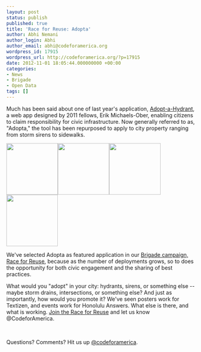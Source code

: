 ```yaml
---
layout: post
status: publish
published: true
title: 'Race for Reuse: Adopta'
author: Abhi Nemani
author_login: Abhi
author_email: abhi@codeforamerica.org
wordpress_id: 17915
wordpress_url: http://codeforamerica.org/?p=17915
date: 2012-11-01 18:05:44.000000000 +00:00
categories:
- News
- Brigade
- Open Data
tags: []
---
```

Much has been said about one of last year's application, <a href="http://adoptahydrant.com">Adopt-a-Hydrant</a>, a web app designed by 2011 fellows, Erik Michaels-Ober, enabling citizens to claim responsibility for civic infrastructure. Now generally referred to as, "Adopta," the tool has been repurposed to apply to city property ranging from storm sirens to sidewalks.

<a href="http://codeforamerica.org/wp-content/uploads/2012/10/providence.png"><img class="alignleft size-thumbnail wp-image-17916" title="providence" src="http://codeforamerica.org/wp-content/uploads/2012/10/providence-150x150.png" alt="" width="135" /></a><a href="http://codeforamerica.org/wp-content/uploads/2012/10/hnl.png"><img class="alignleft size-thumbnail wp-image-17918" title="hnl" src="http://codeforamerica.org/wp-content/uploads/2012/10/hnl-150x150.png" alt="" width="135" /></a><a href="http://codeforamerica.org/wp-content/uploads/2012/10/syracuse.png"><img class="alignleft size-thumbnail wp-image-17917" title="syracuse" src="http://codeforamerica.org/wp-content/uploads/2012/10/syracuse-150x150.png" alt="" width="135" /></a><a href="http://codeforamerica.org/wp-content/uploads/2012/10/providence.png"><img class="alignleft size-thumbnail wp-image-17916" title="providence" src="http://codeforamerica.org/wp-content/uploads/2012/10/providence-150x150.png" alt="" width="135" /></a>

We've selected Adopta as featured application in our <a href="http://brigade.codeforamerica.org/pages/race-for-reuse">Brigade campaign, Race for Reuse</a>, because as the number of deployments grows, so to does the opportunity for both civic engagement and the sharing of best practices.

What would you "adopt" in your city: hydrants, sirens, or something else -- maybe storm drains, intersections, or something else? And just as importantly, how would you promote it? We've seen posters work for Textizen, and events work for Honolulu Answers. What else is there, and what is working. <a href="brigade.codeforamerica.org/pages/race-for-reuse">Join the Race for Reuse</a> and let us know @CodeforAmerica.

&nbsp;

Questions? Comments? Hit us up <a href="http://twitter.com/codeforamerica" target="_blank">@codeforamerica</a>.
